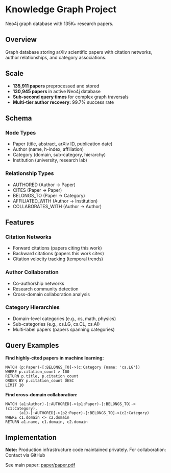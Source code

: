 # Knowledge Graph Project

Neo4j graph database with 135K+ research papers.

## Overview

Graph database storing arXiv scientific papers with citation networks, author relationships, and category associations.

## Scale

- **135,911 papers** preprocessed and stored
- **130,945 papers** in active Neo4j database
- **Sub-second query times** for complex graph traversals
- **Multi-tier author recovery:** 99.7% success rate

## Schema

### Node Types
- Paper (title, abstract, arXiv ID, publication date)
- Author (name, h-index, affiliation)
- Category (domain, sub-category, hierarchy)
- Institution (university, research lab)

### Relationship Types
- AUTHORED (Author → Paper)
- CITES (Paper → Paper)
- BELONGS_TO (Paper → Category)
- AFFILIATED_WITH (Author → Institution)
- COLLABORATES_WITH (Author → Author)

## Features

### Citation Networks
- Forward citations (papers citing this work)
- Backward citations (papers this work cites)
- Citation velocity tracking (temporal trends)

### Author Collaboration
- Co-authorship networks
- Research community detection
- Cross-domain collaboration analysis

### Category Hierarchies
- Domain-level categories (e.g., cs, math, physics)
- Sub-categories (e.g., cs.LG, cs.CL, cs.AI)
- Multi-label papers (papers spanning categories)

## Query Examples

**Find highly-cited papers in machine learning:**
```cypher
MATCH (p:Paper)-[:BELONGS_TO]->(c:Category {name: 'cs.LG'})
WHERE p.citation_count > 100
RETURN p.title, p.citation_count
ORDER BY p.citation_count DESC
LIMIT 10
```

**Find cross-domain collaboration:**
```cypher
MATCH (a1:Author)-[:AUTHORED]->(p1:Paper)-[:BELONGS_TO]->(c1:Category),
      (a1)-[:AUTHORED]->(p2:Paper)-[:BELONGS_TO]->(c2:Category)
WHERE c1.domain <> c2.domain
RETURN a1.name, c1.domain, c2.domain
```

## Implementation

**Note:** Production infrastructure code maintained privately. For collaboration: Contact via GitHub

See main paper: [paper/paper.pdf](../../paper/paper.pdf)
